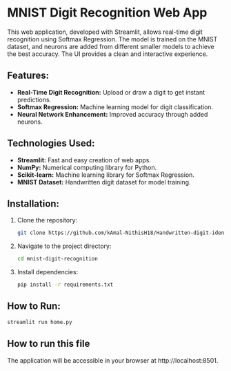 # MNIST Digit Recognition Web App

This web application, developed with Streamlit, allows real-time digit recognition using Softmax Regression. The model is trained on the MNIST dataset, and neurons are added from different smaller models to achieve the best accuracy. The UI provides a clean and interactive experience.

## Features:

- **Real-Time Digit Recognition:** Upload or draw a digit to get instant predictions.
- **Softmax Regression:** Machine learning model for digit classification.
- **Neural Network Enhancement:** Improved accuracy through added neurons.

## Technologies Used:

- **Streamlit:** Fast and easy creation of web apps.
- **NumPy:** Numerical computing library for Python.
- **Scikit-learn:** Machine learning library for Softmax Regression.
- **MNIST Dataset:** Handwritten digit dataset for model training.

## Installation:

1. Clone the repository:

    ```bash
    git clone https://github.com/kAmal-NithisH18/Handwritten-digit-identification-using-sofHandwritten-digit-identification-using-softmax-MNIST/
    ```

2. Navigate to the project directory:

    ```bash
    cd mnist-digit-recognition
    ```

3. Install dependencies:

    ```bash
    pip install -r requirements.txt
    ```

## How to Run:

```bash
streamlit run home.py
```

## How to run this file
The application will be accessible in your browser at http://localhost:8501.
